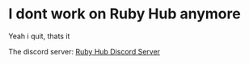 # I dont work on Ruby Hub anymore
Yeah i quit, thats it

The discord server: [Ruby Hub Discord Server](https://discord.gg/AW7AfetxqZ)
